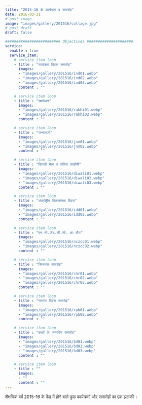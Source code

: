 ```yaml
---
title: "2015-16 के कार्यक्रम व समारोह"
date: 2016-03-31
# post image
image: "images/gallery/201516/collage.jpg"
# post draft
draft: false

######################### Objectives #####################
service:
  enable : true
  service_item:
    # service item loop
    - title : "स्वतंत्रता दिवस समारोह"
      images:
      - "images/gallery/201516/ind01.webp"
      - "images/gallery/201516/ind02.webp"
      - "images/gallery/201516/ind03.webp"
      content : ""

    # service item loop
    - title : "रक्षाबंधन"
      images:
      - "images/gallery/201516/rakhi01.webp"
      - "images/gallery/201516/rakhi02.webp"
      content : ""

    # service item loop
    - title : "जन्माष्टमी"
      images:
      - "images/gallery/201516/jnm01.webp"
      - "images/gallery/201516/jnm02.webp"
      content : ""

    # service item loop
    - title : "दिवाली मेला व प्रतिभा प्रदर्शनी"
      images:
      - "images/gallery/201516/diwali01.webp"
      - "images/gallery/201516/diwali02.webp"
      - "images/gallery/201516/diwali03.webp"
      content : ""

    # service item loop
    - title : "अंतर्राष्ट्रीय विकलांगता दिवस"
      images:
      - "images/gallery/201516/idd01.webp"
      - "images/gallery/201516/idd02.webp"
      content : ""

    # service item loop
    - title : "एन.सी.जेड.सी.सी. का दौरा"
      images:
      - "images/gallery/201516/nczcc01.webp"
      - "images/gallery/201516/nczcc02.webp"
      content : ""

    # service item loop
    - title : "क्रिसमस समारोह"
      images:
      - "images/gallery/201516/chr01.webp"
      - "images/gallery/201516/chr02.webp"
      - "images/gallery/201516/chr03.webp"
      content : ""

    # service item loop
    - title : "गणतंत्र दिवस समारोह"
      images:
      - "images/gallery/201516/rpb01.webp"
      - "images/gallery/201516/rpb02.webp"
      content : ""

    # service item loop
    - title : "बच्चों के जन्मदिन समारोह"
      images:
      - "images/gallery/201516/bd01.webp"
      - "images/gallery/201516/bd02.webp"
      - "images/gallery/201516/bd03.webp"
      content : ""

    # service item loop
    - title : ""
      images:
      - ""
      content : ""
---
```


शैक्षणिक वर्ष 2015-16 के केंद्र में होने वाले कुछ कार्यक्रमों और समारोहों का एक झलकी ।

